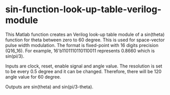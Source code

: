 # sin-function-look-up-table-verilog-module
This Matlab function creates an Verilog look-up table module of a sin(theta) function for theta between zero to 60 degree. This is used for space-vector pulse width modulation. The format is fixed-point with 16 digits precision (Q16_16). For example, 16'b1101110110110011 represents 0.8660 which is sin(pi/3). 

Inputs are clock, reset, enable signal and angle value. The resolution is set to be every 0.5 degree and it can be changed. Therefore, there will be 120 angle value for 60 degree. 

Outputs are sin(theta) and sin(pi/3-theta).
